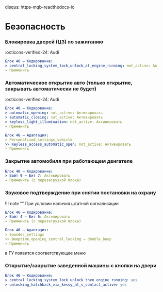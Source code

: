 disqus: https-mqb-readthedocs-io
# Безопасность

### Блокировка дверей (ЦЗ) по зажиганию
:octicons-verified-24: Audi
``` yaml
Блок 46 → Кодирование:
> central_locking_system_lock_unlock_at_engine_running: not_active: Активировать
→ Применить
```

### Автоматическое открытие авто (только открытие, закрывать автоматически не будет)
:octicons-verified-24: Audi
``` yaml
Блок 46 → Кодирование:
> automatic_opening: not_active: Активировать
> automatic_closing: not_active: Активировать
> keyless_light_illumination: not_active: Активировать
→ Применить
```

``` yaml
Блок 46 → Адаптация:
> Personalized_settings_vehicle
>> Keyless_access_automatic_open: not_active: Активировать
→ Применить
```

### Закрытие автомобиля при работающем двигателе

``` yaml
Блок 46 → Кодирование:
> Байт 9 – Бит 7: Активировать 
→ Применить (с перезагрузкой блока)
```

### Звуковое подтверждение при снятии постановки на охрану

!!! note ""
    При условии наличия штатной сигнализации
    
``` yaml
Блок 46 → Кодирование:
> Байт 4 – Бит 6: Активировать 
→ Применить (с перезагрузкой блока)
```
``` yaml
Блок 46 → Адаптация:
> Sounder_settings
>> Beeptime_opening_central_locking → double_beep
→ Применить
```

в ГУ появится соответствующее меню

### Открытие/закрытие заведенной машины с кнопки на двери

``` yaml
Блок 46 → Кодирование:
> central_locking_system_lock_unlock_then_engine_running: yes
> unlocking_hatchback_via_kessy_at_s_contact_active: yes
```


